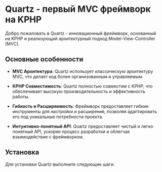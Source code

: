 # Quartz - первый MVC фреймворк на KPHP

Добро пожаловать в Quartz - инновационный фреймворк, основанный на KPHP и реализующий архитектурный подход Model-View-Controller (MVC).

## Основные особенности

- **MVC Архитектура**: Quartz использует классическую архитектуру MVC, что делает код более организованным и управляемым.

- **KPHP Совместимость**: Quartz полностью совместим с KPHP, что обеспечивает высокую производительность и эффективность работы.

- **Гибкость и Расширяемость**: Фреймворк предоставляет гибкие инструменты для настройки и расширения, позволяя адаптировать его под уникальные потребности проекта.

- **Интуитивно-понятный API**: Quartz предоставляет чистый и легко понятный API, ускоряя процесс разработки и облегчая взаимодействие с фреймворком.

## Установка

Для установки Quartz выполните следующие шаги:
